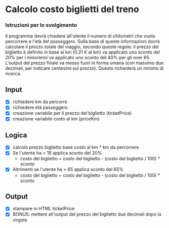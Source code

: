 # Calcolo costo biglietti del treno

### Istruzioni per lo svolgimento
Il programma dovrà chiedere all'utente il numero di chilometri che vuole percorrere e l'età del passeggero.
Sulla base di queste informazioni dovrà calcolare il prezzo totale del viaggio, secondo queste regole:
il prezzo del biglietto è definito in base ai km (0.21 € al km)
va applicato uno sconto del 20% per i minorenni
va applicato uno sconto del 40% per gli over 65.
L'output del prezzo finale va messo fuori in forma umana (con massimo due decimali, per indicare centesimi sul prezzo). Questo richiederà un minimo di ricerca.



## Input
- [x] richiedere km da percorre
- [x] richiedere età passeggero
- [x] creazione variabile per il prezzo del biglietto (ticketPrice)
- [x] creazione variabile costo al km (priceKm)

## Logica
- [x] calcolo prezzo biglietto base
    costo al km * km da percorrere
- [x] Se l'utente ha < 18 applica sconto del 20%
    - costo del biglietto = costo del biglietto - (costo del biglietto / 100) * sconto
- [x] Altrimenti se l'utente ha > 65 applica sconto del 65%
    - costo del biglietto = costo del biglietto - (costo del biglietto / 100) * sconto


## Output
- [x] stampare in HTML ticketPrice
- [x] BONUS: mettere all'output del prezzo del biglietto due decimali dopo la virgola